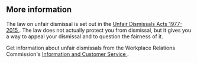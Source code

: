##  More information

The law on unfair dismissal is set out in the [ Unfair Dismissals Acts
1977-2015
](http://www.lawreform.ie/_fileupload/RevisedActs/WithAnnotations/HTML/EN_ACT_1977_0010.htm)
. The law does not actually protect you from dismissal, but it gives you a way
to appeal your dismissal and to question the fairness of it.

Get information about unfair dismissals from the Workplace Relations
Commission's [ Information and Customer Service
](https://www.workplacerelations.ie/en/Workplace_Relations_Services/Info_Cust_Serv/)
.
